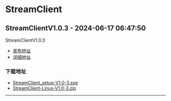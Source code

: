 # StreamClient
## StreamClientV1.0.3 - 2024-06-17 06:47:50
StreamClientV1.0.3
*  [发布地址](https://github.com/jadehh/StreamClient/releases/tag/V1.0.3)
*  [详细地址](https://github.com/jadehh/jadehh_file/releases/tag/StreamClientV1.0.3)
### 下载地址
* [StreamClient_setup-V1.0-3.exe](https://gh.ddlc.top/https://github.com/jadehh/jadehh_file/releases/download/StreamClientV1.0.3/StreamClient_setup-V1.0-3.exe)
* [StreamClient-Linux-V1.0-3.zip](https://gh.ddlc.top/https://github.com/jadehh/jadehh_file/releases/download/StreamClientV1.0.3/StreamClient-Linux-V1.0-3.zip)
----
